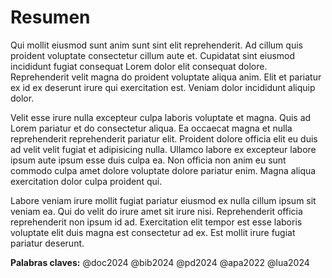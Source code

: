 # Resumen

Qui mollit eiusmod sunt anim sunt sint elit reprehenderit. Ad cillum quis proident voluptate consectetur cillum aute et. Cupidatat sint eiusmod incididunt fugiat consequat Lorem dolor elit consequat dolore. Reprehenderit velit magna do proident voluptate aliqua anim. Elit et pariatur ex id ex deserunt irure qui exercitation est. Veniam dolor incididunt aliquip dolor.

Velit esse irure nulla excepteur culpa laboris voluptate et magna. Quis ad Lorem pariatur et do consectetur aliqua. Ea occaecat magna et nulla reprehenderit reprehenderit pariatur elit. Proident dolore officia elit eu duis ad velit velit fugiat et adipisicing nulla. Ullamco labore ex excepteur labore ipsum aute ipsum esse duis culpa ea. Non officia non anim eu sunt commodo culpa amet dolore voluptate dolore pariatur enim. Magna aliqua exercitation dolor culpa proident qui.

Labore veniam irure mollit fugiat pariatur eiusmod ex nulla cillum ipsum sit veniam ea. Qui do velit do irure amet sit irure nisi. Reprehenderit officia reprehenderit non ipsum id ad. Exercitation elit tempor est esse laboris voluptate elit duis magna est consectetur ad ex. Est mollit irure fugiat pariatur deserunt.

**Palabras claves:** @doc2024 @bib2024 @pd2024 @apa2022 @lua2024
